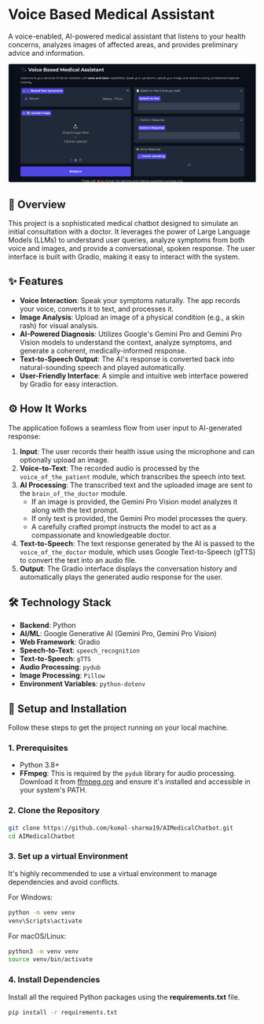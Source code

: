 # Voice Based Medical Assistant 

A voice-enabled, AI-powered medical assistant that listens to your health concerns, analyzes images of affected areas, and provides preliminary advice and information.

![Project Demo](https://github.com/komal-sharma19/Voice-Based-Medical-Assistant/blob/main/Screenshot%202025-08-29%20210329.png)


## 📝 Overview

This project is a sophisticated medical chatbot designed to simulate an initial consultation with a doctor. It leverages the power of Large Language Models (LLMs) to understand user queries, analyze symptoms from both voice and images, and provide a conversational, spoken response. The user interface is built with Gradio, making it easy to interact with the system.

## ✨ Features

- **Voice Interaction**: Speak your symptoms naturally. The app records your voice, converts it to text, and processes it.
- **Image Analysis**: Upload an image of a physical condition (e.g., a skin rash) for visual analysis.
- **AI-Powered Diagnosis**: Utilizes Google's Gemini Pro and Gemini Pro Vision models to understand the context, analyze symptoms, and generate a coherent, medically-informed response.
- **Text-to-Speech Output**: The AI's response is converted back into natural-sounding speech and played automatically.
- **User-Friendly Interface**: A simple and intuitive web interface powered by Gradio for easy interaction.

## ⚙️ How It Works

The application follows a seamless flow from user input to AI-generated response:

1.  **Input**: The user records their health issue using the microphone and can optionally upload an image.
2.  **Voice-to-Text**: The recorded audio is processed by the `voice_of_the_patient` module, which transcribes the speech into text.
3.  **AI Processing**: The transcribed text and the uploaded image are sent to the `brain_of_the_doctor` module.
    - If an image is provided, the Gemini Pro Vision model analyzes it along with the text prompt.
    - If only text is provided, the Gemini Pro model processes the query.
    - A carefully crafted prompt instructs the model to act as a compassionate and knowledgeable doctor.
4.  **Text-to-Speech**: The text response generated by the AI is passed to the `voice_of_the_doctor` module, which uses Google Text-to-Speech (gTTS) to convert the text into an audio file.
5.  **Output**: The Gradio interface displays the conversation history and automatically plays the generated audio response for the user.

## 🛠️ Technology Stack

- **Backend**: Python
- **AI/ML**: Google Generative AI (Gemini Pro, Gemini Pro Vision)
- **Web Framework**: Gradio
- **Speech-to-Text**: `speech_recognition`
- **Text-to-Speech**: `gTTS`
- **Audio Processing**: `pydub`
- **Image Processing**: `Pillow`
- **Environment Variables**: `python-dotenv`

## 🚀 Setup and Installation

Follow these steps to get the project running on your local machine.

### 1. Prerequisites

- Python 3.8+
- **FFmpeg**: This is required by the `pydub` library for audio processing. Download it from [ffmpeg.org](https://ffmpeg.org/download.html) and ensure it's installed and accessible in your system's PATH.

### 2. Clone the Repository

```bash
git clone https://github.com/komal-sharma19/AIMedicalChatbot.git
cd AIMedicalChatbot
```

### 3. Set up a virtual Environment
It's highly recommended to use a virtual environment to manage dependencies and avoid conflicts.

For Windows:
```bash
python -m venv venv
venv\Scripts\activate
```

For macOS/Linux:
```bash
python3 -m venv venv
source venv/bin/activate
```

### 4. Install Dependencies
Install all the required Python packages using the **requirements.txt** file.

```bash
pip install -r requirements.txt
```


